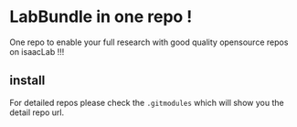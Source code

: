 # LabBundle in one repo !

One repo to enable your full research with good quality opensource repos on isaacLab !!!

## install

For detailed repos please check the `.gitmodules` which will show you the detail repo url.